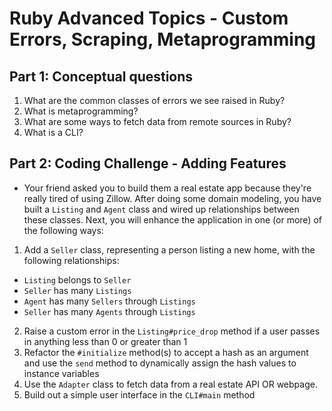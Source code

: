 # Ruby Advanced Topics - Custom Errors, Scraping, Metaprogramming

## Part 1: Conceptual questions
1. What are the common classes of errors we see raised in Ruby?
2. What is metaprogramming?
3. What are some ways to fetch data from remote sources in Ruby?
4. What is a CLI?

## Part 2: Coding Challenge - Adding Features
* Your friend asked you to build them a real estate app because they're really tired of using Zillow. After doing some domain modeling, you have built a `Listing` and `Agent` class and wired up relationships between these classes. Next, you will enhance the application in one (or more) of the following ways:

1. Add a `Seller` class, representing a person listing a new home, with the following relationships:
* `Listing` belongs to `Seller`
* `Seller` has many `Listings`
* `Agent` has many `Sellers` through `Listings`
* `Seller` has many `Agents` through `Listings`
2. Raise a custom error in the `Listing#price_drop` method if a user passes in anything less than 0 or greater than 1
3. Refactor the `#initialize` method(s) to accept a hash as an argument and use the `send` method to dynamically assign the hash values to instance variables
4. Use the `Adapter` class to fetch data from a real estate API OR webpage.
5. Build out a simple user interface in the `CLI#main` method
